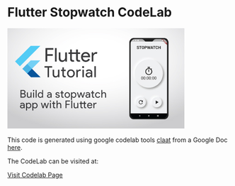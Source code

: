 # Flutter Stopwatch CodeLab

<img src="flutter-stopwatch-thumb.jpg"></img>

This code is generated using google codelab tools [claat](https://github.com/googlecodelabs/tools) from a Google Doc [here](https://docs.google.com/document/d/1BtQP0Pl3Twaa1D4o7I3OA0BXJOAsS-E5KK7jYSWtAus/edit#).

The CodeLab can be visited at:

[Visit Codelab Page](http://mfrashad.github.io/flutter-stopwatch-codelab)



